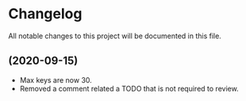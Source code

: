 # Changelog

All notable changes to this project will be documented in this file.

## (2020-09-15)

* Max keys are now 30.
* Removed a comment related a TODO that is not required to review.

